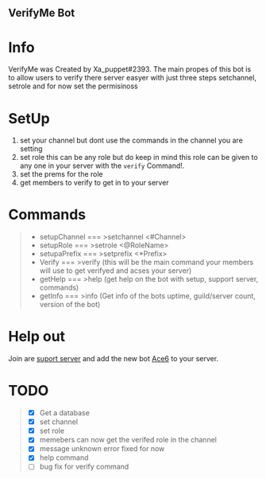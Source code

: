 ## VerifyMe Bot

# Info
<p>VerifyMe was Created by Xa_puppet#2393.
The main propes of this bot is to allow users to verify there server easyer with just three steps setchannel, setrole and for now set the permisinoss</p>

# SetUp
 1) set your channel but dont use the commands in the channel you are setting
 2) set role this can be any role but do keep in mind this role can be given to any one in your server with the <code>verify</code> Command!.
 3) set the prems for the role 
 4) get members to verify to get in to your server

# Commands
>   * setupChannel === >setchannel <#Channel>
>   * setupRole === >setrole <@RoleName>
>   * setupaPrefix === >setprefix <*Prefix>
>   * Verify === >verify (this will be the main command your members will use to get verifyed and acses your server)
>   * getHelp === >help (get help on the bot with setup, support server, commands)
>   * getInfo === >info (Get info of the bots uptime, guild/server count, version of the bot)

# Help out
Join are [suport server](https://discord.gg/rKGXPK6) and add the new bot [Ace6](https://discordapp.com/oauth2/authorizeclient_id=713169533438787615scope=botpermissions=1014492254) to your server.

# TODO
> * [x] Get a database
> * [x] set channel
> * [x] set role
> * [x] memebers can now get the verifed role in the channel
> * [x] message unknown error fixed for now
> * [x] help command
> * [ ] bug fix for verify command
